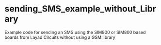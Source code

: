 # sending_SMS_example_without_Library
Example code for sending an SMS using the SIM900 or SIM800 based boards from Layad Circuits without using a GSM library

